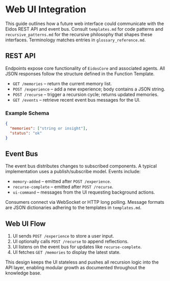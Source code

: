 # Web UI Integration

This guide outlines how a future web interface could communicate with the
Eidos REST API and event bus. Consult `templates.md` for code patterns and
`recursive_patterns.md` for the recursive philosophy that shapes these
interfaces. Terminology matches entries in `glossary_reference.md`.

## REST API

Endpoints expose core functionality of `EidosCore` and associated agents.
All JSON responses follow the structure defined in the Function Template.

- `GET /memories` – return the current memory list.
- `POST /experience` – add a new experience; body contains a JSON string.
- `POST /recurse` – trigger a recursion cycle; returns updated memories.
- `GET /events` – retrieve recent event bus messages for the UI.

### Example Schema
```json
{
  "memories": ["string or insight"],
  "status": "ok"
}
```

## Event Bus

The event bus distributes changes to subscribed components. A typical
implementation uses a publish/subscribe model. Events include:

- `memory-added` – emitted after `POST /experience`.
- `recurse-complete` – emitted after `POST /recurse`.
- `ui-command` – messages from the UI requesting background actions.

Consumers connect via WebSocket or HTTP long polling. Message formats are
JSON dictionaries adhering to the templates in `templates.md`.

## Web UI Flow

1. UI sends `POST /experience` to store a user input.
2. UI optionally calls `POST /recurse` to append reflections.
3. UI listens on the event bus for updates like `recurse-complete`.
4. UI fetches `GET /memories` to display the latest state.

This design keeps the UI stateless and pushes all recursion logic into the
API layer, enabling modular growth as documented throughout the knowledge
base.
